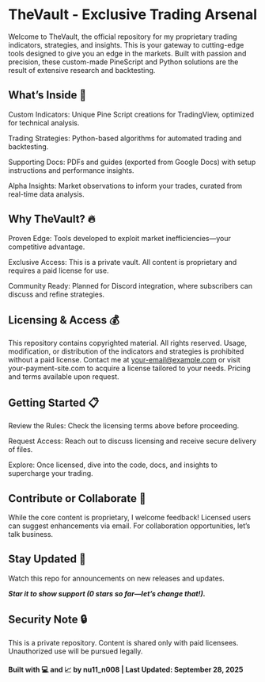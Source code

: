 <h1> TheVault - Exclusive Trading Arsenal </h1>

Welcome to TheVault, the official repository for my proprietary trading indicators, strategies, and insights. This is your gateway to cutting-edge tools designed to give you an edge in the markets. Built with passion and precision, these custom-made PineScript and Python solutions are the result of extensive research and backtesting.


<h2> What’s Inside 🚀 </h2>


Custom Indicators: Unique Pine Script creations for TradingView, optimized for technical analysis.



Trading Strategies: Python-based algorithms for automated trading and backtesting.



Supporting Docs: PDFs and guides (exported from Google Docs) with setup instructions and performance insights.



Alpha Insights: Market observations to inform your trades, curated from real-time data analysis.


<h2> Why TheVault? 🔥 </h2>


Proven Edge: Tools developed to exploit market inefficiencies—your competitive advantage.


Exclusive Access: This is a private vault. All content is proprietary and requires a paid license for use.


Community Ready: Planned for Discord integration, where subscribers can discuss and refine strategies.


<h2>Licensing & Access 💰 </h2>


This repository contains copyrighted material. All rights reserved. Usage, modification, or distribution of the indicators and strategies is prohibited without a paid license. Contact me at your-email@example.com or visit your-payment-site.com to acquire a license tailored to your needs. Pricing and terms available upon request.


<h2> Getting Started 📋 </h2>


Review the Rules: Check the licensing terms above before proceeding.


Request Access: Reach out to discuss licensing and receive secure delivery of files.


Explore: Once licensed, dive into the code, docs, and insights to supercharge your trading.


<h2> Contribute or Collaborate 🌟 </h2>


While the core content is proprietary, I welcome feedback! Licensed users can suggest enhancements via email. For collaboration opportunities, let’s talk business.


<h2> Stay Updated 📌 </h2>


Watch this repo for announcements on new releases and updates.



***Star it to show support (0 stars so far—let’s change that!).***

<h2> Security Note 🔒</h2>

This is a private repository. Content is shared only with paid licensees. Unauthorized use will be pursued legally.



<h4> Built with 💻 and 📈 by nu11_n008 | Last Updated: September 28, 2025 </h4>
